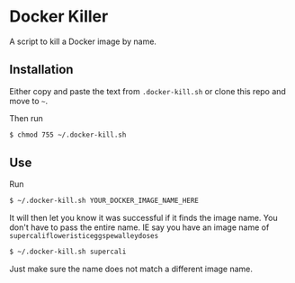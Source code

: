 # Docker Killer

A script to kill a Docker image by name.

## Installation
Either copy and paste the text from `.docker-kill.sh` or clone this repo and move to `~`.

Then run

```bash
$ chmod 755 ~/.docker-kill.sh

```

## Use

Run
```bash
$ ~/.docker-kill.sh YOUR_DOCKER_IMAGE_NAME_HERE
```

It will then let you know it was successful if it finds the image name.  You don't have
to pass the entire name.  IE say you have an image name of `supercalifloweristiceggspewalleydoses`

```bash
$ ~/.docker-kill.sh supercali
```

Just make sure the name does not match a different image name.
 


